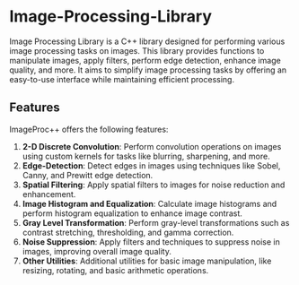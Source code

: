 # Image-Processing-Library
Image Processing Library is a C++ library designed for performing various image processing tasks on images.
This library provides functions to manipulate images, apply filters, perform edge detection, enhance image quality, and more. It aims to simplify image processing tasks by offering an easy-to-use interface while maintaining efficient processing.

## Features
ImageProc++ offers the following features:
1. __2-D Discrete Convolution__: Perform convolution operations on images using custom kernels for tasks like blurring, sharpening, and more.
2. __Edge-Detection__: Detect edges in images using techniques like Sobel, Canny, and Prewitt edge detection.
3. __Spatial Filtering__: Apply spatial filters to images for noise reduction and enhancement.
4. __Image Histogram and Equalization__: Calculate image histograms and perform histogram equalization to enhance image contrast.
5. __Gray Level Transformation__: Perform gray-level transformations such as contrast stretching, thresholding, and gamma correction.
6. __Noise Suppression__: Apply filters and techniques to suppress noise in images, improving overall image quality.
7. __Other Utilities__: Additional utilities for basic image manipulation, like resizing, rotating, and basic arithmetic operations.


